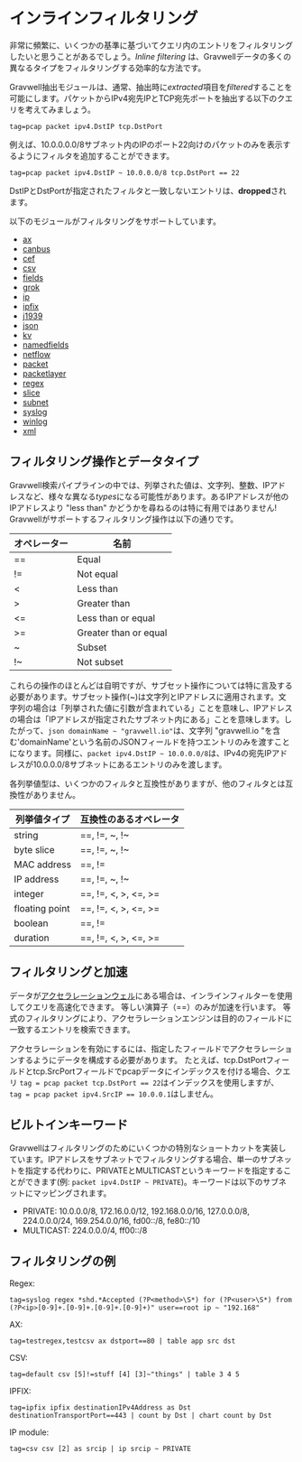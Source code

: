 # インラインフィルタリング

非常に頻繁に、いくつかの基準に基づいてクエリ内のエントリをフィルタリングしたいと思うことがあるでしょう。*Inline filtering* は、Gravwellデータの多くの異なるタイプをフィルタリングする効率的な方法です。

Gravwell抽出モジュールは、通常、抽出時に*extracted*項目を*filtered*することを可能にします。パケットからIPv4宛先IPとTCP宛先ポートを抽出する以下のクエリを考えてみましょう。

```
tag=pcap packet ipv4.DstIP tcp.DstPort
```

例えば、10.0.0.0.0/8サブネット内のIPのポート22向けのパケットのみを表示するようにフィルタを追加することができます。

```
tag=pcap packet ipv4.DstIP ~ 10.0.0.0/8 tcp.DstPort == 22
```

DstIPとDstPortが指定されたフィルタと一致しないエントリは、**dropped**されます。

以下のモジュールがフィルタリングをサポートしています。

* [ax](ax/ax.md)
* [canbus](canbus/canbus.md)
* [cef](cef/cef.md)
* [csv](csv/csv.md)
* [fields](fields/fields.md)
* [grok](grok/grok.md)
* [ip](ip/ip.md)
* [ipfix](ipfix/ipfix.md)
* [j1939](j1939/j1939.md)
* [json](json/json.md)
* [kv](kv/kv.md)
* [namedfields](namedfields/namedfields.md)
* [netflow](netflow/netflow.md)
* [packet](packet/packet.md)
* [packetlayer](packetlayer/packetlayer.md)
* [regex](regex/regex.md)
* [slice](slice/slice.md)
* [subnet](subnet/subnet.md)
* [syslog](syslog/syslog.md)
* [winlog](winlog/winlog.md)
* [xml](xml/xml.md)

## フィルタリング操作とデータタイプ

Gravwell検索パイプラインの中では、列挙された値は、文字列、整数、IPアドレスなど、様々な異なる*types*になる可能性があります。あるIPアドレスが他のIPアドレスより "less than" かどうかを尋ねるのは特に有用ではありません! Gravwellがサポートするフィルタリング操作は以下の通りです。

| オペレーター | 名前 |
|----------|------|
| == | Equal |
| != | Not equal |
| < | Less than |
| > | Greater than |
| <= | Less than or equal |
| >= | Greater than or equal |
| ~ | Subset |
| !~ | Not subset |

これらの操作のほとんどは自明ですが、サブセット操作については特に言及する必要があります。サブセット操作(~)は文字列とIPアドレスに適用されます。文字列の場合は「列挙された値に引数が含まれている」ことを意味し、IPアドレスの場合は「IPアドレスが指定されたサブネット内にある」ことを意味します。したがって、`json domainName ~ "gravwell.io"`は、文字列 "gravwell.io "を含む'domainName'という名前のJSONフィールドを持つエントリのみを渡すことになります。同様に、`packet ipv4.DstIP ~ 10.0.0.0/8`は、IPv4の宛先IPアドレスが10.0.0.0/8サブネットにあるエントリのみを渡します。

各列挙値型は、いくつかのフィルタと互換性がありますが、他のフィルタとは互換性がありません。

| 列挙値タイプ | 互換性のあるオペレータ |
|-----------------------|----------------------|
| string | ==, !=, ~, !~
| byte slice | ==, !=, ~, !~
| MAC address | ==, !=
| IP address | ==, !=, ~, !~
| integer | ==, !=, <, >, <=, >=
| floating point | ==, !=, <, >, <=, >=
| boolean | ==, !=
| duration | ==, !=, <, >, <=, >=

## フィルタリングと加速

データが[アクセラレーションウェル](#!configuration/accelerators.md)にある場合は、インラインフィルターを使用してクエリを高速化できます。 等しい演算子（==）のみが加速を行います。 等式のフィルタリングにより、アクセラレーションエンジンは目的のフィールドに一致するエントリを検索できます。

アクセラレーションを有効にするには、指定したフィールドでアクセラレーションするようにデータを構成する必要があります。 たとえば、tcp.DstPortフィールドとtcp.SrcPortフィールドでpcapデータにインデックスを付ける場合、クエリ `tag = pcap packet tcp.DstPort == 22`はインデックスを使用しますが、` tag = pcap packet ipv4.SrcIP == 10.0.0.1`はしません。

## ビルトインキーワード

Gravwellはフィルタリングのためにいくつかの特別なショートカットを実装しています。IPアドレスをサブネットでフィルタリングする場合、単一のサブネットを指定する代わりに、PRIVATEとMULTICASTというキーワードを指定することができます(例: `packet ipv4.DstIP ~ PRIVATE`)。キーワードは以下のサブネットにマッピングされます。

* PRIVATE: 10.0.0.0/8, 172.16.0.0/12, 192.168.0.0/16, 127.0.0.0/8, 224.0.0.0/24, 169.254.0.0/16, fd00::/8, fe80::/10
* MULTICAST: 224.0.0.0/4, ff00::/8

## フィルタリングの例

Regex:

```
tag=syslog regex *shd.*Accepted (?P<method>\S*) for (?P<user>\S*) from (?P<ip>[0-9]+.[0-9]+.[0-9]+.[0-9]+)" user==root ip ~ "192.168"
```

AX:

```
tag=testregex,testcsv ax dstport==80 | table app src dst
```

CSV:

```
tag=default csv [5]!=stuff [4] [3]~"things" | table 3 4 5
```

IPFIX:

```
tag=ipfix ipfix destinationIPv4Address as Dst destinationTransportPort==443 | count by Dst | chart count by Dst
```

IP module:

```
tag=csv csv [2] as srcip | ip srcip ~ PRIVATE
```